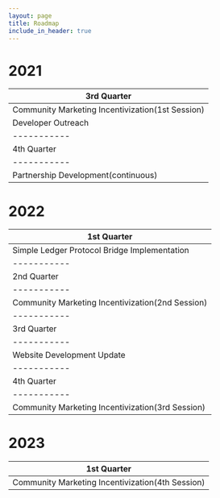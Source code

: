 ```yaml
---
layout: page
title: Roadmap
include_in_header: true
---
```


# 2021

|3rd Quarter|
|-----------|
|Community Marketing Incentivization(1st Session)|
|Developer Outreach|
|-----------|
|4th Quarter|
|-----------|
|Partnership Development(continuous)|

# 2022

|1st Quarter|
|---------------|
|Simple Ledger Protocol Bridge Implementation|
|-----------|
|2nd Quarter|
|-----------|
|Community Marketing Incentivization(2nd Session)|
|-----------|
|3rd Quarter|
|-----------|
|Website Development Update|
|-----------|
|4th Quarter|
|-----------|
|Community Marketing Incentivization(3rd Session)|

# 2023

|1st Quarter|
|-----------|
|Community Marketing Incentivization(4th Session)|